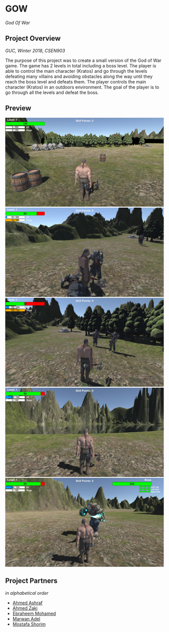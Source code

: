 # GOW
*God Of War*

## Project Overview
*GUC, Winter 2018, CSEN903*

The purpose of this project was to create a small version of the God of War game. The game has 2 levels in total including a boss level. The player is able to control the main character (Kratos) and go through the levels defeating many villains and avoiding obstacles along the way until they reach the boss level and defeats them. The player controls the main character (Kratos) in an outdoors environment. The goal of the player is to go through all the levels and defeat the boss.

## Preview

![Preview1](https://github.com/ahmedhamdi96/GOW/blob/master/preview/preview1.png)
![Preview2](https://github.com/ahmedhamdi96/GOW/blob/master/preview/preview2.png)
![Preview3](https://github.com/ahmedhamdi96/GOW/blob/master/preview/preview3.png)
![Preview4](https://github.com/ahmedhamdi96/GOW/blob/master/preview/preview4.png)
![Preview5](https://github.com/ahmedhamdi96/GOW/blob/master/preview/preview5.png)

## Project Partners
*in alphabetical order*

* [Ahmed Ashraf](https://github.com/ahmedElqutb)
* [Ahmed Zaki](https://github.com/Zakyyy)
* [Ebraheem Mohamed](https://github.com/Ebraheem1)
* [Marwan Adel](https://github.com/marwanadel)
* [Mostafa Shorim](https://github.com/shorim)
